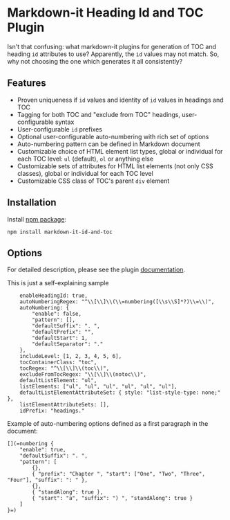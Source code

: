 # Markdown-it Heading Id and TOC Plugin

Isn't that confusing: what markdown-it plugins for generation of TOC and heading `id` attributes to use? Apparently, the `id` values may not match. So, why not choosing the one which generates it all consistently?

## Features

- Proven uniqueness if `id` values and identity of `id` values in headings and TOC
- Tagging for both TOC and "exclude from TOC" headings, user-configurable syntax
- User-configurable `id` prefixes
- Optional user-configurable auto-numbering with rich set of options
- Auto-numbering pattern can be defined in Markdown document
- Customizable choice of HTML element list types, global or individual for each TOC level: `ul` (default), `ol` or anything else
- Customizable sets of attributes for HTML list elements (not only CSS classes), global or individual for each TOC level
- Customizable CSS class of TOC's parent `div` element

## Installation

Install [npm package](https://www.npmjs.com/package/markdown-it-id-and-toc):

```
npm install markdown-it-id-and-toc
```

## Options

For detailed description, please see the plugin [documentation](https://sakryukov.github.io/markdown-it-id-and-toc).

This is just a self-explaining sample
```
    enableHeadingId: true,
    autoNumberingRegex: "^\\[\\]\\(\\=numbering([\\s\\S]*?)\\=\\)",
    autoNumbering: {
        "enable": false,
        "pattern": [],
        "defaultSuffix": ". ",
        "defaultPrefix": "",
        "defaultStart": 1,
        "defaultSeparator": "."
    },
    includeLevel: [1, 2, 3, 4, 5, 6],
    tocContainerClass: "toc",
    tocRegex: "^\\[\\]\\(toc\\)",
    excludeFromTocRegex: "\\[\\]\\(notoc\\)",
    defaultListElement: "ul",
    listElements: ["ul", "ul", "ul", "ul", "ul", "ul"],
    defaultListElementAttributeSet: { style: "list-style-type: none;" },
    listElementAttributeSets: [],
    idPrefix: "headings."
```

Example of auto-numbering options defined as a first paragraph in the document:

```
[](=numbering {
    "enable": true,
    "defaultSuffix": ". ",
    "pattern": [
        {},
        { "prefix": "Chapter ", "start": ["One", "Two", "Three", "Four"], "suffix": ": " },
        {},
        { "standAlong": true },
        { "start": "a", "suffix": ") ", "standAlong": true }
    ]
}=)
```